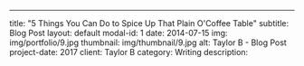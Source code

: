 ---
title: "5 Things You Can Do to Spice Up That Plain O'Coffee Table"
subtitle: Blog Post
layout: default
modal-id: 1
date: 2014-07-15
img: img/portfolio/9.jpg
thumbnail: img/thumbnail/9.jpg
alt: Taylor B - Blog Post
project-date: 2017
client: Taylor B
category: Writing
description:

